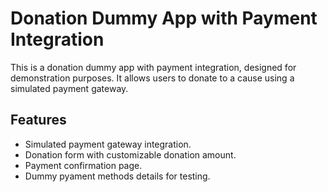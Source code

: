 # Donation Dummy App with Payment Integration

This is a donation dummy app with payment integration, designed for demonstration purposes. It allows users to donate to a cause using a simulated payment gateway.

## Features

- Simulated payment gateway integration.
- Donation form with customizable donation amount.
- Payment confirmation page.
- Dummy pyament methods details for testing.
